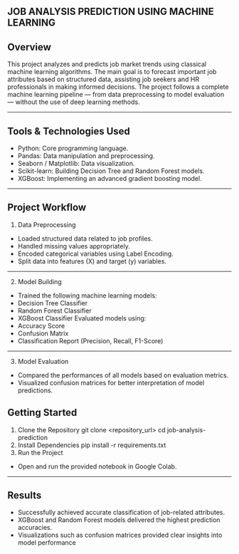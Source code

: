 ## JOB ANALYSIS PREDICTION USING MACHINE LEARNING
## Overview
This project analyzes and predicts job market trends using classical machine learning algorithms.
The main goal is to forecast important job attributes based on structured data, assisting job seekers and HR professionals in making informed decisions.
The project follows a complete machine learning pipeline — from data preprocessing to model evaluation — without the use of deep learning methods.
________________________________________

## Tools & Technologies Used
 * Python: Core programming language.
 * Pandas: Data manipulation and preprocessing.
 * Seaborn / Matplotlib: Data visualization.
 * Scikit-learn: Building Decision Tree and Random Forest models.
 * XGBoost: Implementing an advanced gradient boosting model.
________________________________________

## Project Workflow
1. Data Preprocessing
 * Loaded structured data related to job profiles.
 * Handled missing values appropriately.
 * Encoded categorical variables using Label Encoding.
 * Split data into features (X) and target (y) variables.
________________________________________

2. Model Building
 * Trained the following machine learning models:
 * Decision Tree Classifier
 * Random Forest Classifier
 * XGBoost Classifier
Evaluated models using:
 * Accuracy Score
 * Confusion Matrix
 * Classification Report (Precision, Recall, F1-Score)
________________________________________

3. Model Evaluation
 * Compared the performances of all models based on evaluation metrics.
 * Visualized confusion matrices for better interpretation of model predictions.
##  Getting Started
1. Clone the Repository
   git clone <repository_url>
  cd job-analysis-prediction
2. Install Dependencies
   pip install -r requirements.txt
3. Run the Project
  * Open and run the provided notebook in Google Colab.
________________________________________

## Results
 * Successfully achieved accurate classification of job-related attributes.
 * XGBoost and Random Forest models delivered the highest prediction accuracies.
 * Visualizations such as confusion matrices provided clear insights into model performance

